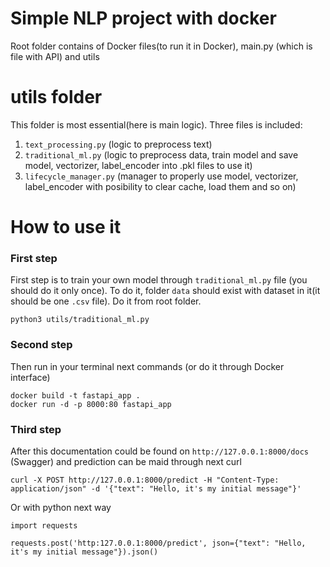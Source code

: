 # Simple NLP project with docker
Root folder contains of Docker files(to run it in Docker), main.py (which is file with API) and utils

# utils folder
This folder is most essential(here is main logic). Three files is included:

1. `text_processing.py` (logic to preprocess text)
2. `traditional_ml.py` (logic to preprocess data, train model and save model, vectorizer, label_encoder into .pkl files to use it)
3. `lifecycle_manager.py` (manager to properly use model, vectorizer, label_encoder with posibility to clear cache, load them and so on)

# How to use it
### First step
First step is to train your own model through `traditional_ml.py` file (you should do it only once). To do it, folder `data` should exist with dataset in it(it should be one `.csv` file). Do it from root folder.
```
python3 utils/traditional_ml.py
```

### Second step
Then run in your terminal next commands (or do it through Docker interface)

```
docker build -t fastapi_app .
docker run -d -p 8000:80 fastapi_app
```

### Third step
After this documentation could be found on `http://127.0.0.1:8000/docs` (Swagger) and prediction can be maid through next curl

```
curl -X POST http://127.0.0.1:8000/predict -H "Content-Type: application/json" -d '{"text": "Hello, it's my initial message"}'
```

Or with python next way

```
import requests

requests.post('http:127.0.0.1:8000/predict', json={"text": "Hello, it's my initial message"}).json()
```
